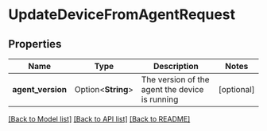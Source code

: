 # UpdateDeviceFromAgentRequest

## Properties

Name | Type | Description | Notes
------------ | ------------- | ------------- | -------------
**agent_version** | Option<**String**> | The version of the agent the device is running | [optional]

[[Back to Model list]](../README.md#documentation-for-models) [[Back to API list]](../README.md#documentation-for-api-endpoints) [[Back to README]](../README.md)



